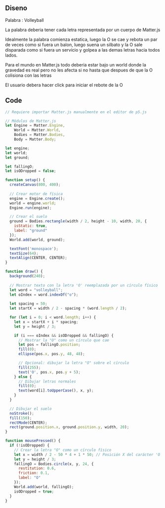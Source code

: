 ## Diseno

Palabra : Volleyball

La palabra deberia tener cada letra representada por un cuerpo de Matter.js

Idealmente la palabra comienza estatica, luego la O se cae y rebota un par de veces como si fuera un balon, luego suena un silbato y la O sale disparada como si fuera un servicio y golpea a las demas letras hacia todos lados.

Para el mundo en Matter.js todo deberia estar bajo un world donde la gravedad es real pero no les afecta si no hasta que despues de que la O colisiona con las letras 

El usuario debera hacer click para iniciar el rebote de la O

## Code

```js
// Requiere importar Matter.js manualmente en el editor de p5.js

// Módulos de Matter.js
let Engine = Matter.Engine,
    World = Matter.World,
    Bodies = Matter.Bodies,
    Body = Matter.Body;

let engine;
let world;
let ground;

let fallingO;
let isODropped = false;

function setup() {
  createCanvas(800, 400);
  
  // Crear motor de física
  engine = Engine.create();
  world = engine.world;
  Engine.run(engine);

  // Crear el suelo
  ground = Bodies.rectangle(width / 2, height - 10, width, 20, {
    isStatic: true,
    label: "ground"
  });
  World.add(world, ground);

  textFont('monospace');
  textSize(64);
  textAlign(CENTER, CENTER);
}

function draw() {
  background(240);
  
  // Mostrar texto con la letra 'O' reemplazada por un círculo físico
  let word = "volleyball";
  let oIndex = word.indexOf("o");
  
  let spacing = 50;
  let startX = width / 2 - spacing * (word.length / 2);

  for (let i = 0; i < word.length; i++) {
    let x = startX + i * spacing;
    let y = height / 3;

    if (i === oIndex && isODropped && fallingO) {
      // Mostrar la "O" como un círculo que cae
      let pos = fallingO.position;
      fill(0);
      ellipse(pos.x, pos.y, 48, 48);

      // Opcional: dibujar la letra "O" sobre el círculo
      fill(255);
      text('O', pos.x, pos.y + 5);
    } else {
      // Dibujar letras normales
      fill(0);
      text(word[i].toUpperCase(), x, y);
    }
  }

  // Dibujar el suelo
  noStroke();
  fill(150);
  rectMode(CENTER);
  rect(ground.position.x, ground.position.y, width, 20);
}

function mousePressed() {
  if (!isODropped) {
    // Crear la letra "O" como un círculo físico
    let x = width / 2 - 50 * 4 + 1 * 50; // Posición X del carácter 'O' (2da letra)
    let y = height / 3;
    fallingO = Bodies.circle(x, y, 24, {
      restitution: 0.6,
      friction: 0.1,
      label: "O"
    });
    World.add(world, fallingO);
    isODropped = true;
  }
}

```


